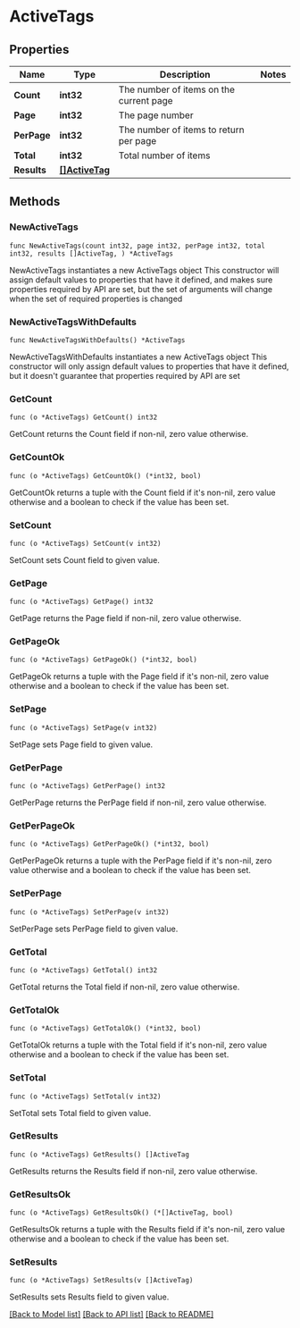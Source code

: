 # ActiveTags

## Properties

Name | Type | Description | Notes
------------ | ------------- | ------------- | -------------
**Count** | **int32** | The number of items on the current page | 
**Page** | **int32** | The page number | 
**PerPage** | **int32** | The number of items to return per page | 
**Total** | **int32** | Total number of items | 
**Results** | [**[]ActiveTag**](ActiveTag.md) |  | 

## Methods

### NewActiveTags

`func NewActiveTags(count int32, page int32, perPage int32, total int32, results []ActiveTag, ) *ActiveTags`

NewActiveTags instantiates a new ActiveTags object
This constructor will assign default values to properties that have it defined,
and makes sure properties required by API are set, but the set of arguments
will change when the set of required properties is changed

### NewActiveTagsWithDefaults

`func NewActiveTagsWithDefaults() *ActiveTags`

NewActiveTagsWithDefaults instantiates a new ActiveTags object
This constructor will only assign default values to properties that have it defined,
but it doesn't guarantee that properties required by API are set

### GetCount

`func (o *ActiveTags) GetCount() int32`

GetCount returns the Count field if non-nil, zero value otherwise.

### GetCountOk

`func (o *ActiveTags) GetCountOk() (*int32, bool)`

GetCountOk returns a tuple with the Count field if it's non-nil, zero value otherwise
and a boolean to check if the value has been set.

### SetCount

`func (o *ActiveTags) SetCount(v int32)`

SetCount sets Count field to given value.


### GetPage

`func (o *ActiveTags) GetPage() int32`

GetPage returns the Page field if non-nil, zero value otherwise.

### GetPageOk

`func (o *ActiveTags) GetPageOk() (*int32, bool)`

GetPageOk returns a tuple with the Page field if it's non-nil, zero value otherwise
and a boolean to check if the value has been set.

### SetPage

`func (o *ActiveTags) SetPage(v int32)`

SetPage sets Page field to given value.


### GetPerPage

`func (o *ActiveTags) GetPerPage() int32`

GetPerPage returns the PerPage field if non-nil, zero value otherwise.

### GetPerPageOk

`func (o *ActiveTags) GetPerPageOk() (*int32, bool)`

GetPerPageOk returns a tuple with the PerPage field if it's non-nil, zero value otherwise
and a boolean to check if the value has been set.

### SetPerPage

`func (o *ActiveTags) SetPerPage(v int32)`

SetPerPage sets PerPage field to given value.


### GetTotal

`func (o *ActiveTags) GetTotal() int32`

GetTotal returns the Total field if non-nil, zero value otherwise.

### GetTotalOk

`func (o *ActiveTags) GetTotalOk() (*int32, bool)`

GetTotalOk returns a tuple with the Total field if it's non-nil, zero value otherwise
and a boolean to check if the value has been set.

### SetTotal

`func (o *ActiveTags) SetTotal(v int32)`

SetTotal sets Total field to given value.


### GetResults

`func (o *ActiveTags) GetResults() []ActiveTag`

GetResults returns the Results field if non-nil, zero value otherwise.

### GetResultsOk

`func (o *ActiveTags) GetResultsOk() (*[]ActiveTag, bool)`

GetResultsOk returns a tuple with the Results field if it's non-nil, zero value otherwise
and a boolean to check if the value has been set.

### SetResults

`func (o *ActiveTags) SetResults(v []ActiveTag)`

SetResults sets Results field to given value.



[[Back to Model list]](../README.md#documentation-for-models) [[Back to API list]](../README.md#documentation-for-api-endpoints) [[Back to README]](../README.md)


